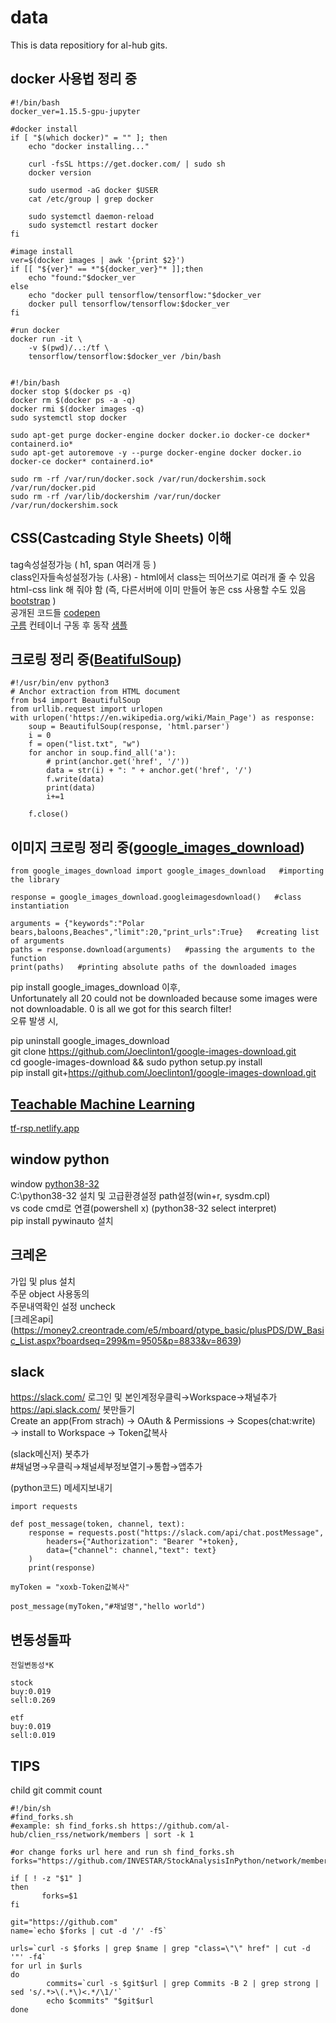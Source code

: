 # data
This is data repositiory for al-hub gits.


## docker 사용법 정리 중  
```
#!/bin/bash
docker_ver=1.15.5-gpu-jupyter

#docker install
if [ "$(which docker)" = "" ]; then
	echo "docker installing..."

    curl -fsSL https://get.docker.com/ | sudo sh
    docker version

    sudo usermod -aG docker $USER
    cat /etc/group | grep docker

    sudo systemctl daemon-reload
    sudo systemctl restart docker
fi

#image install
ver=$(docker images | awk '{print $2}')
if [[ "${ver}" == *"${docker_ver}"* ]];then
    echo "found:"$docker_ver
else
    echo "docker pull tensorflow/tensorflow:"$docker_ver
    docker pull tensorflow/tensorflow:$docker_ver
fi

#run docker
docker run -it \
    -v $(pwd)/..:/tf \
    tensorflow/tensorflow:$docker_ver /bin/bash


#!/bin/bash
docker stop $(docker ps -q)
docker rm $(docker ps -a -q)
docker rmi $(docker images -q)
sudo systemctl stop docker

sudo apt-get purge docker-engine docker docker.io docker-ce docker* containerd.io*
sudo apt-get autoremove -y --purge docker-engine docker docker.io docker-ce docker* containerd.io*

sudo rm -rf /var/run/docker.sock /var/run/dockershim.sock /var/run/docker.pid
sudo rm -rf /var/lib/dockershim /var/run/docker /var/run/dockershim.sock
```  

## CSS(Castcading Style Sheets) 이해  
tag속성설정가능 ( h1, span 여러개 등 )  
class인자들속성설정가능 (.사용) - html에서 class는 띄어쓰기로 여러개 줄 수 있음  
html-css link 해 줘야 함 (즉, 다른서버에 이미 만들어 놓은 css 사용할 수도 있음 [bootstrap](https://getbootstrap.com) )   
공개된 코드들  [codepen](https://codepen.io)  
[구름](https://www.goorm.io) 컨테이너 구동 후 동작 [샘플](https://css-rsfra.run.goorm.io/css/index.html)  

## 크로링 정리 중([BeatifulSoup](https://www.crummy.com/software/BeautifulSoup/bs4/doc/))  
```
#!/usr/bin/env python3
# Anchor extraction from HTML document
from bs4 import BeautifulSoup
from urllib.request import urlopen
with urlopen('https://en.wikipedia.org/wiki/Main_Page') as response:
    soup = BeautifulSoup(response, 'html.parser')
    i = 0
    f = open("list.txt", "w")    
    for anchor in soup.find_all('a'):
        # print(anchor.get('href', '/'))
        data = str(i) + ": " + anchor.get('href', '/')
        f.write(data)
        print(data)
        i+=1
        
    f.close()
```

## 이미지 크로링 정리 중([google_images_download](https://pypi.org/project/google_images_download/))  
```
from google_images_download import google_images_download   #importing the library

response = google_images_download.googleimagesdownload()   #class instantiation

arguments = {"keywords":"Polar bears,baloons,Beaches","limit":20,"print_urls":True}   #creating list of arguments
paths = response.download(arguments)   #passing the arguments to the function
print(paths)   #printing absolute paths of the downloaded images
```
pip install google_images_download 이후,  
Unfortunately all 20 could not be downloaded because some images were not downloadable. 0 is all we got for this search filter!  
오류 발생 시,  

pip uninstall google_images_download  
git clone https://github.com/Joeclinton1/google-images-download.git  
cd google-images-download && sudo python setup.py install  
pip install git+https://github.com/Joeclinton1/google-images-download.git  

## [Teachable Machine Learning](https://teachablemachine.withgoogle.com/)   
[tf-rsp.netlify.app](https://tf-rsp.netlify.app)  


## window python  
window [python38-32](https://www.python.org/downloads/windows/)  
C:\python38-32 설치 및 고급환경설정 path설정(win+r, sysdm.cpl)  
vs code cmd로 연결(powershell x) (python38-32 select interpret)  
pip install pywinauto 설치   



## 크레온  
가입 및 plus 설치  
주문 object 사용동의  
주문내역확인 설정 uncheck   
[크레온api]  (https://money2.creontrade.com/e5/mboard/ptype_basic/plusPDS/DW_Basic_List.aspx?boardseq=299&m=9505&p=8833&v=8639)

## slack  
https://slack.com/  로그인 및 본인계정우클릭→Workspace→채널추가  
https://api.slack.com/  봇만들기  
Create an app(From strach) → OAuth & Permissions → Scopes(chat:write) → install to Workspace  → Token값복사

(slack메신저)  봇추가  
#채널명→우클릭→채널세부정보열기→통합→앱추가

(python코드) 메세지보내기  
```
import requests
 
def post_message(token, channel, text):
    response = requests.post("https://slack.com/api/chat.postMessage",
        headers={"Authorization": "Bearer "+token},
        data={"channel": channel,"text": text}
    )
    print(response)
 
myToken = "xoxb-Token값복사"
 
post_message(myToken,"#채널명","hello world")
```

## 변동성돌파  
```
전일변동성*K 

stock  
buy:0.019  
sell:0.269  

etf  
buy:0.019  
sell:0.019  
```

## TIPS  
child git commit count  
```
#!/bin/sh
#find_forks.sh
#example: sh find_forks.sh https://github.com/al-hub/clien_rss/network/members | sort -k 1

#or change forks url here and run sh find_forks.sh
forks="https://github.com/INVESTAR/StockAnalysisInPython/network/members"

if [ ! -z "$1" ]
then
       forks=$1
fi

git="https://github.com"
name=`echo $forks | cut -d '/' -f5`

urls=`curl -s $forks | grep $name | grep "class=\"\" href" | cut -d '"' -f4`
for url in $urls
do
        commits=`curl -s $git$url | grep Commits -B 2 | grep strong | sed 's/.*>\(.*\)<.*/\1/'`
        echo $commits" "$git$url
done   
```
